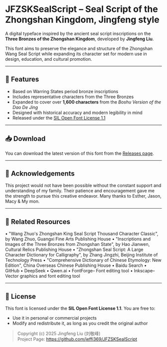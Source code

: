# JFZSKSealScript – Seal Script of the Zhongshan Kingdom, Jingfeng style

A digital typeface inspired by the ancient seal script inscriptions on the **Three Bronzes of the Zhongshan Kingdom**, developed by **Jingfeng Liu**.

This font aims to preserve the elegance and structure of the Zhongshan Wang Seal Script while expanding its character set for modern use in design, education, and cultural promotion.

---

## 🎨 Features

- Based on Warring States period bronze inscriptions
- Includes representative characters from the Three Bronzes
- Expanded to cover over **1,600 characters** from the *Boshu Version of the Dao De Jing*
- Designed with historical accuracy and modern legibility in mind
- Released under the [SIL Open Font License 1.1](LICENSE)

---

## 📥 Download

You can download the latest version of this font from the [Releases page](https://github.com/jeffi369/JFZSKSealScript/ ).

---

## 💖 Acknowledgements

This project would not have been possible without the constant support and understanding of my family. Their patience and encouragement gave me the strength to pursue this creative endeavor. Many thanks to Esther, Jason, Macy & My mon.

---

## 🔗 Related Resources
• "Wang Zhuo's Zhongshan King Seal Script Thousand Character Classic", by Wang Zhuo, Guangxi Fine Arts Publishing House
• "Inscriptions and Images of the Three Bronzes from Zhongshan State", by Hao Jianwen, Cultural Relics Publishing House
• "Zhongshan Seal Script: A Large Character Dictionary for Calligraphy", by Zhang Jingzhi, Beijing Institute of Technology Press
• "Comprehensive Dictionary of Chinese Etymology: New Edition", China Overseas Chinese Publishing House
• Baidu Search
• GitHub
• DeepSeek
• Qwen.ai
• FontForge– Font editing tool
• Inkscape– Vector graphics and font editing tool

---

## 💬 License

This font is licensed under the **SIL Open Font License 1.1**. You are free to:
- Use it in personal or commercial projects
- Modify and redistribute it, as long as you credit the original author

> Copyright (c) 2025 Jingfeng Liu (刘敬峰)  
> Project Page: https://github.com/jeffi369/JFZSKSealScript
